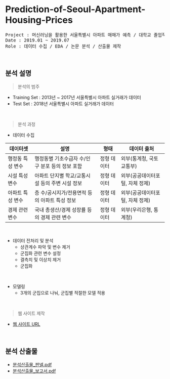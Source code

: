 # Prediction-of-Seoul-Apartment-Housing-Prices
<pre>
Project : 머신러닝을 활용한 서울특별시 아파트 매매가 예측 / 대학교 졸업작품으로 진행 
Date : 2019.01 ~ 2019.07
Role : 데이터 수집 / EDA / 논문 분석 / 산출물 제작 
</pre>
<br>

## 분석 설명
> 분석의 범주
  - Training Set : 2013년 ~ 2017년 서울특별시 아파트 실거래가 데이터
  - Test Set : 2018년 서울특별시 아파트 실거래가 데이터
<br> 

> 분석 과정 
  - 데이터 수집 
  
| 데이터셋         | 설명                               | 형태        | 데이터 출처                 |
| ---------------- | ---------------------------------- | ----------- | --------------------------- |
| 행정동 특성 변수     | 행정동별 기초수급자 수/인구 분포 등의 정보 포함 | 정형 데이터 | 외부(통계청, 국토교통부)            |
| 시설 특성 변수 | 아파트 단지별 학교/교통시설 등의 주변 시설 정보             | 정형 데이터 | 외부(공공데이터포털, 자체 정제)            |
| 아파트 특성 변수         | 층 수/공시지가/전용면적 등의 아파트 특성 정보                | 정형 데이터 | 외부(공공데이터포털, 자체 정제)          |
| 경제 관련 변수      | 국내 총생산/경제 성장률 등의 경제 관련 변수            | 정형 데이터 | 외부(우리은행, 통계청)             |
<br>

- 데이터 전처리 및 분석
   - 상관계수 파악 및 변수 제거
   - 군집화 관련 변수 설정
   - 결측치 및 이상치 제거
   - 군집화
<br>

- 모델링
   - 3개의 군집으로 나눠, 군집별 적절한 모델 적용
<br>

> 웹 사이트 제작 
  - [웹 사이트 URL](https://whdzl1213.wixsite.com/hanyang)
<br>

## 분석 산출물
- [분석산출물_판넬.pdf](https://github.com/sihyeon3523/Prediction-of-Seoul-Apartment-Housing-Prices/files/7459205/_.pdf)
- [분석산출물_보고서.pdf](https://github.com/sihyeon3523/Prediction-of-Seoul-Apartment-Housing-Prices/files/7459211/_.pdf)

